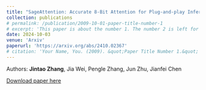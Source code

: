 ```yaml
---
title: "SageAttention: Accurate 8-Bit Attention for Plug-and-play Inference Acceleration"
collection: publications
# permalink: /publication/2009-10-01-paper-title-number-1
# excerpt: 'This paper is about the number 1. The number 2 is left for future work.'
date: 2024-10-03
venue: 'Arxiv'
paperurl: 'https://arxiv.org/abs/2410.02367'
# citation: 'Your Name, You. (2009). &quot;Paper Title Number 1.&quot; <i>Journal 1</i>. 1(1).'
---
```

<!-- This paper is about the number 1. The number 2 is left for future work. -->
Authors: **Jintao Zhang**, Jia Wei, Pengle Zhang, Jun Zhu, Jianfei Chen

[Download paper here](https://arxiv.org/abs/2410.02367)

<!-- Recommended citation: Your Name, You. (2009). "Paper Title Number 1." <i>Journal 1</i>. 1(1). -->